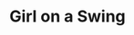 ---
short_name: girl_on_a_swing
title: Girl on a Swing
alt: Watercolor sketch of a little girl on a swing
thumbs:
    w1920_PNG: https://lh3.googleusercontent.com/y6s54H1obfNquxhUMiZnm0KQXPX_FO00XeZ8nEbNbPbvwDWXFEIW7Vr6_lo7EpKwGYe1_lVycKpFFZAtk7CsL18NnA08ewgQSRUMPV3EjS4BESQNxJW5GnmpXkRUbG7uaelunXetfQ=w355
    w1920_JPG: https://lh3.googleusercontent.com/YwRQ0t7im5vSIz2YW5bW_u8AjJ-SFU6hIzHoFNx3feUCYFet6T7zqzJzznaS85533S9kpV2mY9QfnVUkEe0zlo1n4o-j-4RY_We95QitFHpwTXeAm813kjeib_PoO9B7irlQYM3oKw=w355
    w1024_PNG: https://lh3.googleusercontent.com/y6s54H1obfNquxhUMiZnm0KQXPX_FO00XeZ8nEbNbPbvwDWXFEIW7Vr6_lo7EpKwGYe1_lVycKpFFZAtk7CsL18NnA08ewgQSRUMPV3EjS4BESQNxJW5GnmpXkRUbG7uaelunXetfQ=w284
    w1024_JPG: https://lh3.googleusercontent.com/YwRQ0t7im5vSIz2YW5bW_u8AjJ-SFU6hIzHoFNx3feUCYFet6T7zqzJzznaS85533S9kpV2mY9QfnVUkEe0zlo1n4o-j-4RY_We95QitFHpwTXeAm813kjeib_PoO9B7irlQYM3oKw=w284
    w768_PNG: https://lh3.googleusercontent.com/y6s54H1obfNquxhUMiZnm0KQXPX_FO00XeZ8nEbNbPbvwDWXFEIW7Vr6_lo7EpKwGYe1_lVycKpFFZAtk7CsL18NnA08ewgQSRUMPV3EjS4BESQNxJW5GnmpXkRUbG7uaelunXetfQ=w213
    w768_JPG: https://lh3.googleusercontent.com/YwRQ0t7im5vSIz2YW5bW_u8AjJ-SFU6hIzHoFNx3feUCYFet6T7zqzJzznaS85533S9kpV2mY9QfnVUkEe0zlo1n4o-j-4RY_We95QitFHpwTXeAm813kjeib_PoO9B7irlQYM3oKw=w213
    w600_PNG: https://lh3.googleusercontent.com/y6s54H1obfNquxhUMiZnm0KQXPX_FO00XeZ8nEbNbPbvwDWXFEIW7Vr6_lo7EpKwGYe1_lVycKpFFZAtk7CsL18NnA08ewgQSRUMPV3EjS4BESQNxJW5GnmpXkRUbG7uaelunXetfQ=w166
    w600_JPG: https://lh3.googleusercontent.com/YwRQ0t7im5vSIz2YW5bW_u8AjJ-SFU6hIzHoFNx3feUCYFet6T7zqzJzznaS85533S9kpV2mY9QfnVUkEe0zlo1n4o-j-4RY_We95QitFHpwTXeAm813kjeib_PoO9B7irlQYM3oKw=w166
    w411_PNG: https://lh3.googleusercontent.com/y6s54H1obfNquxhUMiZnm0KQXPX_FO00XeZ8nEbNbPbvwDWXFEIW7Vr6_lo7EpKwGYe1_lVycKpFFZAtk7CsL18NnA08ewgQSRUMPV3EjS4BESQNxJW5GnmpXkRUbG7uaelunXetfQ=w114
    w411_JPG: https://lh3.googleusercontent.com/YwRQ0t7im5vSIz2YW5bW_u8AjJ-SFU6hIzHoFNx3feUCYFet6T7zqzJzznaS85533S9kpV2mY9QfnVUkEe0zlo1n4o-j-4RY_We95QitFHpwTXeAm813kjeib_PoO9B7irlQYM3oKw=w114
    w360_PNG: https://lh3.googleusercontent.com/y6s54H1obfNquxhUMiZnm0KQXPX_FO00XeZ8nEbNbPbvwDWXFEIW7Vr6_lo7EpKwGYe1_lVycKpFFZAtk7CsL18NnA08ewgQSRUMPV3EjS4BESQNxJW5GnmpXkRUbG7uaelunXetfQ=w100
    w360_JPG: https://lh3.googleusercontent.com/YwRQ0t7im5vSIz2YW5bW_u8AjJ-SFU6hIzHoFNx3feUCYFet6T7zqzJzznaS85533S9kpV2mY9QfnVUkEe0zlo1n4o-j-4RY_We95QitFHpwTXeAm813kjeib_PoO9B7irlQYM3oKw=w100
    w240_PNG: https://lh3.googleusercontent.com/y6s54H1obfNquxhUMiZnm0KQXPX_FO00XeZ8nEbNbPbvwDWXFEIW7Vr6_lo7EpKwGYe1_lVycKpFFZAtk7CsL18NnA08ewgQSRUMPV3EjS4BESQNxJW5GnmpXkRUbG7uaelunXetfQ=w66
    w240_JPG: https://lh3.googleusercontent.com/YwRQ0t7im5vSIz2YW5bW_u8AjJ-SFU6hIzHoFNx3feUCYFet6T7zqzJzznaS85533S9kpV2mY9QfnVUkEe0zlo1n4o-j-4RY_We95QitFHpwTXeAm813kjeib_PoO9B7irlQYM3oKw=w66
images:
    - label: Final Version Close Up
      caption: Fun.
      full: https://lh3.googleusercontent.com/zKPA63LsE3gWtOfsk9KyVt3LLe2_3sVkooXA0KAgpfjGiz5yP8SBpMkm2abMgXOtfnk21Y98hmusVdu2JZFVue_mHOrppsY547Ky97CIKQaJcnaNYdeK9yw63A11Xt-lniyBP7g2Lw=w1080-h1080
      w1920_PNG: https://lh3.googleusercontent.com/ZzYdCFka84sYIt4ynY_u3M_dGymuGUqxsNHU9sv4t3IT2xxrZdovGUtTUls7vF--VmVMcUjUq9amseIeYSS_iAmYwvZCRFbvoiueuDUqN7F_LFI3T4t4RLbDmE60J6dLq_teN-xcgg=w850
      w1920_JPG: https://lh3.googleusercontent.com/M24jJQyitpHOw062xM9M2LsZvpz5bECzDOiNT2ooiNqwzqW_RiIccGBQK4jBmIbBLuA_QtfXk2CH6DMg7c4hX-81uPGEQAJNvpPX_w5tLi1pWx1mubZJ46PCARu4CZ5GO2_6Co-2Qw=w850
      w1024_PNG: https://lh3.googleusercontent.com/ZzYdCFka84sYIt4ynY_u3M_dGymuGUqxsNHU9sv4t3IT2xxrZdovGUtTUls7vF--VmVMcUjUq9amseIeYSS_iAmYwvZCRFbvoiueuDUqN7F_LFI3T4t4RLbDmE60J6dLq_teN-xcgg=w711
      w1024_JPG: https://lh3.googleusercontent.com/M24jJQyitpHOw062xM9M2LsZvpz5bECzDOiNT2ooiNqwzqW_RiIccGBQK4jBmIbBLuA_QtfXk2CH6DMg7c4hX-81uPGEQAJNvpPX_w5tLi1pWx1mubZJ46PCARu4CZ5GO2_6Co-2Qw=w711
      w768_PNG: https://lh3.googleusercontent.com/ZzYdCFka84sYIt4ynY_u3M_dGymuGUqxsNHU9sv4t3IT2xxrZdovGUtTUls7vF--VmVMcUjUq9amseIeYSS_iAmYwvZCRFbvoiueuDUqN7F_LFI3T4t4RLbDmE60J6dLq_teN-xcgg=w533
      w768_JPG: https://lh3.googleusercontent.com/M24jJQyitpHOw062xM9M2LsZvpz5bECzDOiNT2ooiNqwzqW_RiIccGBQK4jBmIbBLuA_QtfXk2CH6DMg7c4hX-81uPGEQAJNvpPX_w5tLi1pWx1mubZJ46PCARu4CZ5GO2_6Co-2Qw=w533
      w600_PNG: https://lh3.googleusercontent.com/ZzYdCFka84sYIt4ynY_u3M_dGymuGUqxsNHU9sv4t3IT2xxrZdovGUtTUls7vF--VmVMcUjUq9amseIeYSS_iAmYwvZCRFbvoiueuDUqN7F_LFI3T4t4RLbDmE60J6dLq_teN-xcgg=w416
      w600_JPG: https://lh3.googleusercontent.com/M24jJQyitpHOw062xM9M2LsZvpz5bECzDOiNT2ooiNqwzqW_RiIccGBQK4jBmIbBLuA_QtfXk2CH6DMg7c4hX-81uPGEQAJNvpPX_w5tLi1pWx1mubZJ46PCARu4CZ5GO2_6Co-2Qw=w416
      w411_PNG: https://lh3.googleusercontent.com/ZzYdCFka84sYIt4ynY_u3M_dGymuGUqxsNHU9sv4t3IT2xxrZdovGUtTUls7vF--VmVMcUjUq9amseIeYSS_iAmYwvZCRFbvoiueuDUqN7F_LFI3T4t4RLbDmE60J6dLq_teN-xcgg=w285
      w411_JPG: https://lh3.googleusercontent.com/M24jJQyitpHOw062xM9M2LsZvpz5bECzDOiNT2ooiNqwzqW_RiIccGBQK4jBmIbBLuA_QtfXk2CH6DMg7c4hX-81uPGEQAJNvpPX_w5tLi1pWx1mubZJ46PCARu4CZ5GO2_6Co-2Qw=w285
      w360_PNG: https://lh3.googleusercontent.com/ZzYdCFka84sYIt4ynY_u3M_dGymuGUqxsNHU9sv4t3IT2xxrZdovGUtTUls7vF--VmVMcUjUq9amseIeYSS_iAmYwvZCRFbvoiueuDUqN7F_LFI3T4t4RLbDmE60J6dLq_teN-xcgg=w250
      w360_JPG: https://lh3.googleusercontent.com/M24jJQyitpHOw062xM9M2LsZvpz5bECzDOiNT2ooiNqwzqW_RiIccGBQK4jBmIbBLuA_QtfXk2CH6DMg7c4hX-81uPGEQAJNvpPX_w5tLi1pWx1mubZJ46PCARu4CZ5GO2_6Co-2Qw=w250
      w240_PNG: https://lh3.googleusercontent.com/ZzYdCFka84sYIt4ynY_u3M_dGymuGUqxsNHU9sv4t3IT2xxrZdovGUtTUls7vF--VmVMcUjUq9amseIeYSS_iAmYwvZCRFbvoiueuDUqN7F_LFI3T4t4RLbDmE60J6dLq_teN-xcgg=w166
      w240_JPG: https://lh3.googleusercontent.com/M24jJQyitpHOw062xM9M2LsZvpz5bECzDOiNT2ooiNqwzqW_RiIccGBQK4jBmIbBLuA_QtfXk2CH6DMg7c4hX-81uPGEQAJNvpPX_w5tLi1pWx1mubZJ46PCARu4CZ5GO2_6Co-2Qw=w166
    - label: Final Version Full Height
      caption: I tried, I guess.
      full: https://lh3.googleusercontent.com/ai_7Rw0goObkZJMYTUpHlMlnbugLBtIZS7rsgjkn2OkyMo-PkVEYLZy5m-yV7Ujd4P-0mHRUMaoj73gj75ArQgw7w2dziZpiTwsKmEMN9vB2LHvRRUAKX-opfb2AE7Ct8NsZCHT8pA=w1080-h1080
      w1920_PNG: https://lh3.googleusercontent.com/SRxudq6t_eykRHg7hJTV6TkhKlDbJfywceZ4yD6GAGK-PKyUmZh9XFBRW0qocSSqF07vR7FxlwD--JU6E2Vs6unGQfEvoXbUHPE0EyvazHus3bau-P7swfZfL914vNq4PwyyiaSbJQ=w850
      w1920_JPG: https://lh3.googleusercontent.com/9i-hgxxJluiaX7NMDAKgeVcTO767fXkZeJhtR_otRGP8F9fTTYPv2Hv62S14ZmcXmpI0j5uJo0sEx9VEuv0S_Jkkr1qsO4HENMGuGn3IDnPweWztSa2UOuxdMeg05Bne5HUOjkEyYw=w850
      w1024_PNG: https://lh3.googleusercontent.com/SRxudq6t_eykRHg7hJTV6TkhKlDbJfywceZ4yD6GAGK-PKyUmZh9XFBRW0qocSSqF07vR7FxlwD--JU6E2Vs6unGQfEvoXbUHPE0EyvazHus3bau-P7swfZfL914vNq4PwyyiaSbJQ=w711
      w1024_JPG: https://lh3.googleusercontent.com/9i-hgxxJluiaX7NMDAKgeVcTO767fXkZeJhtR_otRGP8F9fTTYPv2Hv62S14ZmcXmpI0j5uJo0sEx9VEuv0S_Jkkr1qsO4HENMGuGn3IDnPweWztSa2UOuxdMeg05Bne5HUOjkEyYw=w711
      w768_PNG: https://lh3.googleusercontent.com/SRxudq6t_eykRHg7hJTV6TkhKlDbJfywceZ4yD6GAGK-PKyUmZh9XFBRW0qocSSqF07vR7FxlwD--JU6E2Vs6unGQfEvoXbUHPE0EyvazHus3bau-P7swfZfL914vNq4PwyyiaSbJQ=w533
      w768_JPG: https://lh3.googleusercontent.com/9i-hgxxJluiaX7NMDAKgeVcTO767fXkZeJhtR_otRGP8F9fTTYPv2Hv62S14ZmcXmpI0j5uJo0sEx9VEuv0S_Jkkr1qsO4HENMGuGn3IDnPweWztSa2UOuxdMeg05Bne5HUOjkEyYw=w533
      w600_PNG: https://lh3.googleusercontent.com/SRxudq6t_eykRHg7hJTV6TkhKlDbJfywceZ4yD6GAGK-PKyUmZh9XFBRW0qocSSqF07vR7FxlwD--JU6E2Vs6unGQfEvoXbUHPE0EyvazHus3bau-P7swfZfL914vNq4PwyyiaSbJQ=w416
      w600_JPG: https://lh3.googleusercontent.com/9i-hgxxJluiaX7NMDAKgeVcTO767fXkZeJhtR_otRGP8F9fTTYPv2Hv62S14ZmcXmpI0j5uJo0sEx9VEuv0S_Jkkr1qsO4HENMGuGn3IDnPweWztSa2UOuxdMeg05Bne5HUOjkEyYw=w416
      w411_PNG: https://lh3.googleusercontent.com/SRxudq6t_eykRHg7hJTV6TkhKlDbJfywceZ4yD6GAGK-PKyUmZh9XFBRW0qocSSqF07vR7FxlwD--JU6E2Vs6unGQfEvoXbUHPE0EyvazHus3bau-P7swfZfL914vNq4PwyyiaSbJQ=w285
      w411_JPG: https://lh3.googleusercontent.com/9i-hgxxJluiaX7NMDAKgeVcTO767fXkZeJhtR_otRGP8F9fTTYPv2Hv62S14ZmcXmpI0j5uJo0sEx9VEuv0S_Jkkr1qsO4HENMGuGn3IDnPweWztSa2UOuxdMeg05Bne5HUOjkEyYw=w285
      w360_PNG: https://lh3.googleusercontent.com/SRxudq6t_eykRHg7hJTV6TkhKlDbJfywceZ4yD6GAGK-PKyUmZh9XFBRW0qocSSqF07vR7FxlwD--JU6E2Vs6unGQfEvoXbUHPE0EyvazHus3bau-P7swfZfL914vNq4PwyyiaSbJQ=w250
      w360_JPG: https://lh3.googleusercontent.com/9i-hgxxJluiaX7NMDAKgeVcTO767fXkZeJhtR_otRGP8F9fTTYPv2Hv62S14ZmcXmpI0j5uJo0sEx9VEuv0S_Jkkr1qsO4HENMGuGn3IDnPweWztSa2UOuxdMeg05Bne5HUOjkEyYw=w250
      w240_PNG: https://lh3.googleusercontent.com/SRxudq6t_eykRHg7hJTV6TkhKlDbJfywceZ4yD6GAGK-PKyUmZh9XFBRW0qocSSqF07vR7FxlwD--JU6E2Vs6unGQfEvoXbUHPE0EyvazHus3bau-P7swfZfL914vNq4PwyyiaSbJQ=w166
      w240_JPG: https://lh3.googleusercontent.com/9i-hgxxJluiaX7NMDAKgeVcTO767fXkZeJhtR_otRGP8F9fTTYPv2Hv62S14ZmcXmpI0j5uJo0sEx9VEuv0S_Jkkr1qsO4HENMGuGn3IDnPweWztSa2UOuxdMeg05Bne5HUOjkEyYw=w166
---